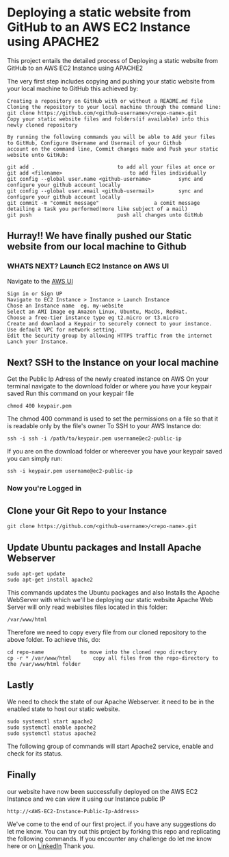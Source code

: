 # Deploying a static website from GitHub to an AWS EC2 Instance using APACHE2

This project entails the detailed process of Deploying a static website from GitHub to an AWS EC2 Instance using APACHE2

The very first step includes copying and pushing your static website from your local machine to GitHub
this achieved by:
```
Creating a repository on GitHub with or without a README.md file
Cloning the repository to your local machine through the command line:
git clone https://github.com/<github-username>/<repo-name>.git
Copy your static website files and folders(if available) into this newly cloned repository

By running the following commands you will be able to Add your files to GitHub, Configure Username and Usermail of your Github
account on the command line, Commit changes made and Push your static website unto GitHub:

git add .							to add all your files at once or
git add <filename>						to add files individually
git config --global user.name <github-username>			sync and configure your github account locally
git config --global user.email <github-usermail>		sync and configure your github account locally
git commit -m "commit message"					a comit message detailing a task you performed(more like subject of a mail)
git push							push all changes unto GitHub
```

## Hurray!! We have finally pushed our Static website from our local machine to Github

### WHATS NEXT? Launch EC2 Instance on AWS UI
Navigate to the [AWS UI](https://signin.aws.amazon.com/signin?redirect_uri=https%3A%2F%2Feu-north-1.console.aws.amazon.com%2Fcloudwatch%2Fhome%3Fregion%3Deu-north-1%26state%3DhashArgs%2523logsV2%253Alog-groups%26isauthcode%3Dtrue&client_id=arn%3Aaws%3Aiam%3A%3A015428540659%3Auser%2Fcloudwatch&forceMobileApp=0&code_challenge=0_L-Mwvj9fajJo8MUS-nq4h7iAR90kvki-nPQqvBLU8&code_challenge_method=SHA-256)
```
Sign in or Sign UP
Navigate to EC2 Instance > Instance > Launch Instance
Chose an Instance name  eg. my-website
Select an AMI Image eg Amazon Linux, Ubuntu, MacOs, RedHat.
Choose a free-tier instance type eg t2.micro or t3.micro
Create and downlaod a Keypair to securely connect to your instance.
Use default VPC for network setting.
Edit the Security group by allowing HTTPS traffic from the internet
Lanch your Instance.
```

## Next?  SSH to the Instance on your local machine

Get the Public Ip Adress of the newly created instance on AWS
On your terminal navigate to the download folder or where you have your keypair saved
Run this command on your keypair file 
```
chmod 400 keypair.pem
```
The chmod 400 command is used to set the permissions on a file so that it is readable only by the file's owner
To SSH to your AWS Instance do:
```
ssh -i ssh -i /path/to/keypair.pem username@ec2-public-ip
```
If you are on the download folder or whereever you have your keypair saved you can simply run:
```
ssh -i keypair.pem username@ec2-public-ip
```
### Now you're Logged in
## Clone your Git Repo to your Instance
```
git clone https://github.com/<github-username>/<repo-name>.git
```

## Update Ubuntu packages and Install Apache Webserver
```
sudo apt-get update
sudo apt-get install apache2
```
This commands updates the Ubuntu packages and also Installs the Apache WebServer with which we'll be deploying our static website
Apache Web Server will only read webisites files located in this folder:
```
/var/www/html
```
Therefore we need to copy every file from our cloned repository to the above folder. To achieve this, do:
```
cd repo-name			to move into the cloned repo directory
cp -r * /var/www/html		copy all files from the repo-directory to the /var/www/html folder
```

## Lastly
We need to check the state of our Apache Webserver. it need to be in the enabled state to host our static website.
```
sudo systemctl start apache2
sudo systemctl enable apache2
sudo systemctl status apache2
```
The following group of commands will start Apache2 service, enable and check for its status.

## Finally
our website have now been successfully deployed on the AWS EC2 Instance and we can view it using our Instance public IP
```
http://<AWS-EC2-Instance-Public-Ip-Address>
```

We've come to the end of our first project. if you have any suggestions do let me know.
You can try out this project by forking this repo and replicating the following commands.
If you encounter any challenge do let me know here or on [LinkedIn](https://www.linkedin.com/in/uche-francis-6803b080/)
Thank you.
